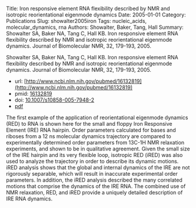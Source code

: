 Title: Iron responsive element RNA flexibility described by NMR and isotropic reorientational eigenmode dynamics
Date: 2005-01-01
Category: Publications
Slug: showalter2005iron
Tags: nucleic_acids, molecular_dynamics, rna
Authors: Showalter, Baker, Tang, Hall
Summary: Showalter SA, Baker NA, Tang C, Hall KB. Iron responsive element RNA flexibility described by NMR and isotropic reorientational eigenmode dynamics. Journal of Biomolecular NMR, 32, 179-193, 2005. 

Showalter SA, Baker NA, Tang C, Hall KB. Iron responsive element RNA flexibility described by NMR and isotropic reorientational eigenmode dynamics. Journal of Biomolecular NMR, 32, 179-193, 2005. 

* url: [http://www.ncbi.nlm.nih.gov/pubmed/16132819](http://www.ncbi.nlm.nih.gov/pubmed/16132819)
* pmid: [16132819](16132819)
* doi: [10.1007/s10858-005-7948-2](10.1007/s10858-005-7948-2)
* [pdf](http://sobolevnrm.github.io/papers/showalter2005iron.pdf)

The first example of the application of reorientational eigenmode dynamics (RED) to RNA is shown here for the small and floppy Iron Responsive Element (IRE) RNA hairpin. Order parameters calculated for bases and riboses from a 12 ns molecular dynamics trajectory are compared to experimentally determined order parameters from 13C-1H NMR relaxation experiments, and shown to be in qualitative agreement. Given the small size of the IRE hairpin and its very flexible loop, isotropic RED (iRED) was also used to analyze the trajectory in order to describe its dynamic motions. iRED analysis shows that the global and internal dynamics of the IRE are not rigorously separable, which will result in inaccurate experimental order parameters. In addition, the iRED analysis described the many correlated motions that comprise the dynamics of the IRE RNA. The combined use of NMR relaxation, RED, and iRED provide a uniquely detailed description of IRE RNA dynamics.
